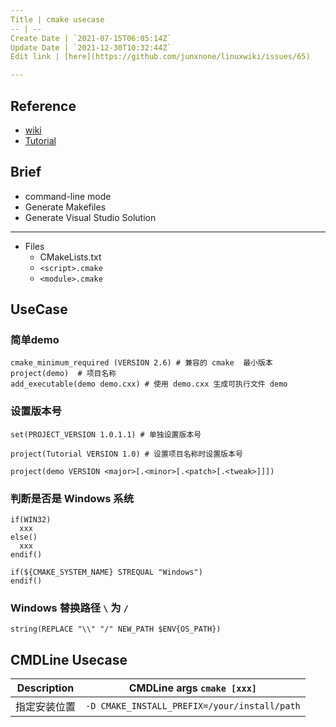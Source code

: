 ```yaml
---
Title | cmake usecase
-- | --
Create Date | `2021-07-15T06:05:14Z`
Update Date | `2021-12-30T10:32:44Z`
Edit link | [here](https://github.com/junxnone/linuxwiki/issues/65)

---
```

## Reference
- [wiki](https://gitlab.kitware.com/cmake/community/-/wikis/home)
- [Tutorial](https://cmake.org/cmake/help/latest/guide/tutorial/index.html)


## Brief
- command-line mode
- Generate Makefiles
- Generate Visual Studio Solution

---
- Files 
  - CMakeLists.txt
  - `<script>.cmake`
  - `<module>.cmake`


## UseCase

### 简单demo

```
cmake_minimum_required (VERSION 2.6) # 兼容的 cmake  最小版本
project(demo)  # 项目名称
add_executable(demo demo.cxx) # 使用 demo.cxx 生成可执行文件 demo
```

### 设置版本号

```
set(PROJECT_VERSION 1.0.1.1) # 单独设置版本号
```
```
project(Tutorial VERSION 1.0) # 设置项目名称时设置版本号
```
```
project(demo VERSION <major>[.<minor>[.<patch>[.<tweak>]]])
```

###  判断是否是 Windows 系统

```
if(WIN32)
  xxx
else()
  xxx
endif()
```
```
if(${CMAKE_SYSTEM_NAME} STREQUAL "Windows")
endif()
```
### Windows 替换路径 `\` 为 `/`

```
string(REPLACE "\\" "/" NEW_PATH $ENV{OS_PATH})
```

## CMDLine Usecase

Description | CMDLine args `cmake [xxx]`
-- | --
指定安装位置 | `-D CMAKE_INSTALL_PREFIX=/your/install/path`



